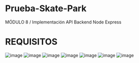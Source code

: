 # Prueba-Skate-Park
MÓDULO 8 / Implementación API Backend Node Express

<h1> REQUISITOS </h1>

![image](https://github.com/Diber1/Prueba-Skate-Park/assets/160552569/68ceb974-5a18-4d55-8c2e-bbdd2616863c)
![image](https://github.com/Diber1/Prueba-Skate-Park/assets/160552569/b0801ed3-c0dc-4025-a9a8-4ae70359a1d5)
![image](https://github.com/Diber1/Prueba-Skate-Park/assets/160552569/764245d1-fbba-43a8-b0a2-466f2528b6ff)
![image](https://github.com/Diber1/Prueba-Skate-Park/assets/160552569/4b33aa4a-95e9-40aa-9bed-d06cc4b156b5)
![image](https://github.com/Diber1/Prueba-Skate-Park/assets/160552569/3cf1d021-c88b-46e9-a59b-3daee01c1d6f)
![image](https://github.com/Diber1/Prueba-Skate-Park/assets/160552569/3098d66d-d2df-46ce-80fa-2bd43318e9e6)
![image](https://github.com/Diber1/Prueba-Skate-Park/assets/160552569/1f8a7828-1da0-4fea-813e-0508ff07973d)


